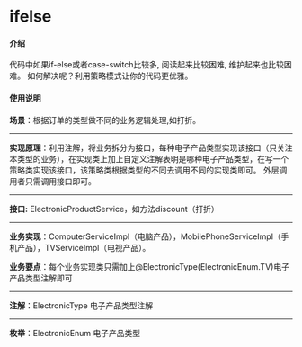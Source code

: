 # ifelse

#### 介绍

代码中如果if-else或者case-switch比较多,
阅读起来比较困难,
维护起来也比较困难。
如何解决呢？利用策略模式让你的代码更优雅。

#### 使用说明

**场景**：根据订单的类型做不同的业务逻辑处理,如打折。

---

**实现原理**：利用注解，将业务拆分为接口，每种电子产品类型实现该接口（只关注本类型的业务），在实现类上加上自定义注解表明是哪种电子产品类型，在写一个策略类实现该接口，该策略类根据类型的不同去调用不同的实现类即可。
    外层调用者只需调用接口即可。

---

**接口:** ElectronicProductService，如方法discount（打折）

---

**业务实现**：ComputerServiceImpl（电脑产品），MobilePhoneServiceImpl（手机产品），TVServiceImpl（电视产品）。

**业务要点**：每个业务实现类只需加上@ElectronicType(ElectronicEnum.TV)电子产品类型注解即可

---

**注解**：ElectronicType 电子产品类型注解 

---

**枚举**：ElectronicEnum 电子产品类型

